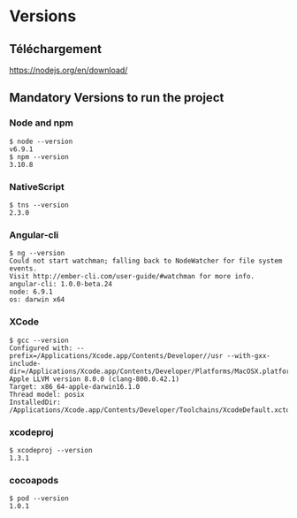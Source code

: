 # Versions

## Téléchargement

https://nodejs.org/en/download/

## Mandatory Versions to run the project

### Node and npm
```
$ node --version
v6.9.1
$ npm --version
3.10.8
```

### NativeScript
```
$ tns --version
2.3.0
```

### Angular-cli
```
$ ng --version
Could not start watchman; falling back to NodeWatcher for file system events.
Visit http://ember-cli.com/user-guide/#watchman for more info.
angular-cli: 1.0.0-beta.24  
node: 6.9.1
os: darwin x64
```

### XCode
```
$ gcc --version
Configured with: --prefix=/Applications/Xcode.app/Contents/Developer//usr --with-gxx-include-dir=/Applications/Xcode.app/Contents/Developer/Platforms/MacOSX.platform/Developer/SDKs/MacOSX10.12.sdk/usr/include/c++/4.2.1
Apple LLVM version 8.0.0 (clang-800.0.42.1)
Target: x86_64-apple-darwin16.1.0
Thread model: posix
InstalledDir: /Applications/Xcode.app/Contents/Developer/Toolchains/XcodeDefault.xctoolchain/usr/bin
```

### xcodeproj
```
$ xcodeproj --version
1.3.1
```

### cocoapods
```
$ pod --version
1.0.1
```



